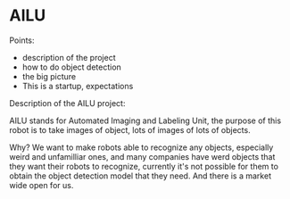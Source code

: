 # AILU


Points:
-  description of the project
-  how to do object detection
-  the big picture
-  This is a startup, expectations


Description of the AILU project:

AILU stands for Automated Imaging and Labeling Unit, the purpose of this robot is to take images of object, lots of images of lots of objects.

Why? We want to make robots able to recognize any objects, especially weird and unfamilliar ones, and many companies have werd objects that they want their robots to recognize, currently it's not possible for them to obtain the object detection model that they need. And there is a market wide open for us.



